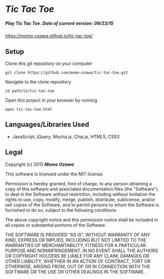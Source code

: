 # _Tic Tac Toe_

##### Play Tic Tac Toe. Date of current version: 09/23/15
https://momo-ozawa.github.io/tic-tac-toe/


## Setup
Clone this git repository on your computer 
```
git clone https://github.com/momo-ozawa/tic-tac-toe.git
```

Navigate to the clone repository 
```
cd path/to/tic-tac-toe
```

Open this project in your browser by running
```
open tic-tac-toe.html
```


## Languages/Libraries Used
* JavaScript, jQuery, Mocha.js, Chai.js, HTML5, CSS3

## Legal
Copyright (c) 2015 _**Momo Ozawa**_

This software is licensed under the MIT license.

Permission is hereby granted, free of charge, to any person obtaining a copy
of this software and associated documentation files (the "Software"), to deal
in the Software without restriction, including without limitation the rights
to use, copy, modify, merge, publish, distribute, sublicense, and/or sell
copies of the Software, and to permit persons to whom the Software is
furnished to do so, subject to the following conditions:

The above copyright notice and this permission notice shall be included in
all copies or substantial portions of the Software.

THE SOFTWARE IS PROVIDED "AS IS", WITHOUT WARRANTY OF ANY KIND, EXPRESS OR
IMPLIED, INCLUDING BUT NOT LIMITED TO THE WARRANTIES OF MERCHANTABILITY,
FITNESS FOR A PARTICULAR PURPOSE AND NONINFRINGEMENT. IN NO EVENT SHALL THE
AUTHORS OR COPYRIGHT HOLDERS BE LIABLE FOR ANY CLAIM, DAMAGES OR OTHER
LIABILITY, WHETHER IN AN ACTION OF CONTRACT, TORT OR OTHERWISE, ARISING FROM,
OUT OF OR IN CONNECTION WITH THE SOFTWARE OR THE USE OR OTHER DEALINGS IN
THE SOFTWARE.
